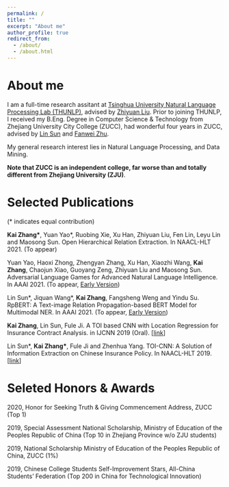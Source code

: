 ```yaml
---
permalink: /
title: ""
excerpt: "About me"
author_profile: true
redirect_from: 
  - /about/
  - /about.html
---
```

# About me

I am  a full-time research assitant at [Tsinghua University Natural Language Processing Lab (THUNLP)](http://nlp.csai.tsinghua.edu.cn/site2/index.php/en), advised by [Zhiyuan Liu](http://nlp.csai.tsinghua.edu.cn/~lzy/). Prior to joining THUNLP, I received my B.Eng. Degree in Computer Science & Technology from Zhejiang University City College (ZUCC), had wonderful four years in ZUCC, advised by [Lin Sun](http://jsxy.zucc.edu.cn/art/2020/4/8/art_2788_194362.html) and [Fanwei Zhu](http://jsxy.zucc.edu.cn/art/2013/4/18/art_265_94143.html). 

My general research interest lies in Natural Language Processing, and Data Mining.

**Note that ZUCC is an independent college, far worse than and totally different from Zhejiang University (ZJU)**.



# Selected Publications

(\*  indicates equal contribution)

 **Kai Zhang\***, Yuan Yao*, Ruobing Xie, Xu Han, Zhiyuan Liu, Fen Lin, Leyu Lin and Maosong Sun. Open Hierarchical Relation Extraction. In NAACL-HLT 2021. (To appear)

Yuan Yao, Haoxi Zhong, Zhengyan Zhang, Xu Han, Xiaozhi Wang, **Kai Zhang**, Chaojun Xiao, Guoyang Zeng, Zhiyuan Liu and Maosong Sun. Adversarial Language Games for Advanced Natural Language Intelligence. In AAAI 2021. (To appear, [Early Version](https://arxiv.org/pdf/1911.01622.pdf))

Lin Sun\*, Jiquan Wang\*, **Kai Zhang**, Fangsheng Weng and Yindu Su. RpBERT: A Text-image Relation Propagation-based BERT Model for Multimodal NER. In AAAI 2021. (To appear, [Early Version](https://arxiv.org/pdf/2102.02967v1.pdf))

**Kai Zhang**, Lin Sun, Fule Ji. A TOI based CNN with Location Regression for Insurance Contract Analysis. in IJCNN 2019 (Oral). [[link](https://ieeexplore.ieee.org/abstract/document/8852052/)]

Lin Sun\*, **Kai Zhang\***, Fule Ji and Zhenhua Yang. TOI-CNN: A Solution of Information Extraction on Chinese Insurance Policy. In NAACL-HLT 2019. [[link](https://www.aclweb.org/anthology/N19-2022.pdf)]



# Seleted Honors & Awards

2020, Honor for Seeking Truth & Giving Commencement Address, ZUCC (Top 1)

2019, Special Assessment National Scholarship, Ministry of Education of the Peoples Republic of China (Top 10 in Zhejiang Province w/o ZJU students)

2019, National Scholarship Ministry of Education of the Peoples Republic of China, ZUCC (1%)

2019, Chinese College Students Self-Improvement Stars, All-China Students’ Federation (Top 200 in China for Technological Innovation)
